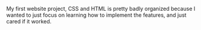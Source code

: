 My first website project, CSS and HTML is pretty badly organized because I wanted to just focus on learning how to implement the features, and just cared if it worked.
